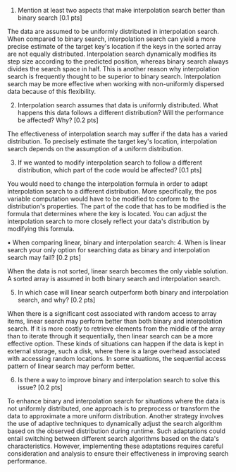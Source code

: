 1. Mention at least two aspects that make interpolation search better than binary search [0.1 pts]

The data are assumed to be uniformly distributed in interpolation search. When compared to binary search, interpolation search can yield a more precise estimate of the target key's location if the keys in the sorted array are not equally distributed. Interpolation search dynamically modifies its step size according to the predicted position, whereas binary search always divides the search space in half. This is another reason why interpolation search is frequently thought to be superior to binary search. Interpolation search may be more effective when working with non-uniformly dispersed data because of this flexibility.

2. Interpolation search assumes that data is uniformly distributed. What
happens this data follows a different distribution? Will the performance be affected? Why? [0.2 pts]

The effectiveness of interpolation search may suffer if the data has a varied distribution. To precisely estimate the target key's location, interpolation search depends on the assumption of a uniform distribution.

3. If we wanted to modify interpolation search to follow a different distribution, which part of the code would be affected? [0.1 pts]

You would need to change the interpolation formula in order to adapt interpolation search to a different distribution. More specifically, the pos variable computation would have to be modified to conform to the distribution's properties. The part of the code that has to be modified is the formula that determines where the key is located. You can adjust the interpolation search to more closely reflect your data's distribution by modifying this formula.

• When comparing linear, binary and interpolation search:
4. When is linear search your only option for searching data as binary and interpolation search may fail? [0.2 pts]

When the data is not sorted, linear search becomes the only viable solution. A sorted array is assumed in both binary search and interpolation search.

5. In which case will linear search outperform both binary and interpolation search, and why? [0.2 pts]

When there is a significant cost associated with random access to array items, linear search may perform better than both binary and interpolation search. If it is more costly to retrieve elements from the middle of the array than to iterate through it sequentially, then linear search can be a more effective option. These kinds of situations can happen if the data is kept in external storage, such a disk, where there is a large overhead associated with accessing random locations. In some situations, the sequential access pattern of linear search may perform better.

6. Is there a way to improve binary and interpolation search to solve this issue? [0.2 pts]

To enhance binary and interpolation search for situations where the data is not uniformly distributed, one approach is to preprocess or transform the data to approximate a more uniform distribution. Another strategy involves the use of adaptive techniques to dynamically adjust the search algorithm based on the observed distribution during runtime. Such adaptations could entail switching between different search algorithms based on the data's characteristics. However, implementing these adaptations requires careful consideration and analysis to ensure their effectiveness in improving search performance.